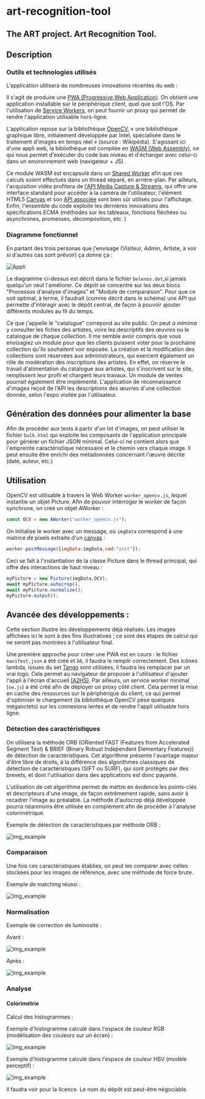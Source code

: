 # art-recognition-tool
## The ART project. Art Recognition Tool.

## Description

### Outils et technologies utilisés

L'application utilisera de nombreuses innovations récentes du web :

Il s'agit de produire une [PWA (Progressive Web Application)](https://developers.google.com/web/progressive-web-apps/).
On obtient une application installable sur le périphérique client, quel
que soit l'OS. Par l'utilisation de [Service Workers](https://developer.mozilla.org/en-US/docs/Web/API/Service_Worker_API/Using_Service_Workers),
on peut fournir un proxy qui permet de rendre l'application utilisable
hors-ligne.

L'application repose sur la bibliothèque [OpenCV](https://opencv.org),
« une bibliothèque graphique libre, initialement développée par Intel,
spécialisée dans le traitement d'images en temps réel » (source :
Wikipédia). S'agissant ici d'une appli web, la bibliothèque est compilée
en [WASM (Web Assembly)](https://developer.mozilla.org/en-US/docs/WebAssembly),
ce qui nous permet d'exécuter du code bas niveau et d'échanger avec
celui-ci dans un environnement web (navigateur + JS).

Ce module WASM est encapsulé dans un [Shared Worker](https://developer.mozilla.org/en-US/docs/Web/API/SharedWorker)
afin que ces calculs soient effectués dans un thread séparé, en
arrière-plan. Par ailleurs, l'acquisition vidéo profitera de 
[l'API Media Capture & Streams](https://developer.mozilla.org/en-US/docs/Web/API/Media_Streams_API),
qui offre une interface standard pour accéder à la caméra de
l'utilisateur, l'élément HTML5 [Canvas](https://www.w3schools.com/html/html5_canvas.asp)
et son [API associée](https://developer.mozilla.org/en-US/docs/Web/API/Canvas_API)
sont bien sûr utilisés pour l'affichage. Enfin, l'ensemble du code
exploite les dernières innovations des spécifications ECMA (méthodes
sur les tableaux, fonctions fléchées ou asynchrones, promesses,
décomposition, etc. )


### Diagramme fonctionnel

En partant des trois personas que j'envisage (Visiteur, Admin, Artiste,
à voir si d'autres cas sont prévoir) ça donne ça :

![Appli](process.png "Appli")

Le diagramme ci-dessus est décrit dans le fichier `belenos.dot`,si
jamais quelqu'un veut l'améliorer. Ce dépôt se concentre sur les deux
blocs "Processus d'analyse d'images" et "Module de comparaison".
Pour que ce soit optimal, à terme, il faudrait (comme décrit dans le
schéma) une API qui permette d'intéragir avec le dépôt central, de façon
à pouvoir ajouter différents modules au fil du temps.

Ce que j'appelle le "catalogue" correpond au site public. On peut
*a mimima* y consulter les fiches des artistes, voire les descriptifs
des œuvres ou le catalogue de chaque collection. Il me semble avoir
compris que vous envisagiez un module pour que les clients puissent
voter pour la prochaine collection qu'ils souhaitent voir exposée. La
création et la modification des collections sont réservées aux
administrateurs, qui exercent également un rôle de modération des
inscriptions des artistes. En effet, on réserve le travail
d'alimentation du catalogue aux artistes, qui s'inscrivent sur le site,
remplissent leur profil et chargent leurs travaux. Un module de ventes
pourrait également être implémenté. L'application de reconnaissance
d'images reçoit de l'API les descriptions des œuvres d'une collection
donnée, selon l'expo visitée par l'utilisateur.

## Génération des données pour alimenter la base

Afin de procéder aux tests à partir d'un lot d'images, on peut utiliser
le fichier `bulk.html` qui exploite les composants de l'application
principale pour générer un fichier JSON minimal. Celui-ci ne contient
alors que l'empreinte caractéristique nécessaire et le chemin vers
chaque image. Il peut ensuite être enrichi des métadonnées concernant 
l'œuvre décrite (date, auteur, etc.)

## Utilisation

OpenCV est utilisable à travers le Web Worker `worker_opencv.js`, lequel
instantie un objet Picture. Afin de pouvoir interroger le worker de
façon synchrone, on créé un objet AWorker :
```javascript
const OCV = new AWorker("worker_opencv.js");
```
On initialise le worker avec un message, où `imgData` correspond à une
matrice de pixels extraite d'un [canvas](https://www.w3schools.com/html/html5_canvas.asp) :
```javascript
worker.postMessage({imgData:imgData,cmd:"init"});
```
Ceci se fait à l'instantiation de la classe Picture dans le thread
principal, qui offre des interactions de haut niveau :
```javascript
myPicture = new Picture(imgData,OCV);
await myPicture.autocrop();
await myPicture.normalize();
myPicture.output();
```

## Avancée des développements :
Cette section illustre les développements déjà réalisés. Les images
affichées ici le sont à des fins illustratives ; ce sont des étapes de
calcul qui ne seront pas montrées à l'utilisateur final.

Une première approche pour créer une PWA est en cours : le fichier
`manifest.json` a été créé et lié, il faudra le remplir correctement.
Des icônes lambda, issues du set [Tango](http://tango.freedesktop.org/Tango_Icon_Library)
sont utilisées, il faudra les remplacer par un vrai logo. Cela permet au
navigateur de proposer à l'utilisateur d'ajouter l'appli à l'écran
d'accueil [(A2HS)](https://developer.mozilla.org/en-US/docs/Web/Progressive_web_apps/Add_to_home_screen).
Par ailleurs, un service worker minimal (`sw.js`) a été créé afin de
déployer un proxy côté client. Cela permet la mise en cache des
ressources sur le périphérique du client, ce qui permet d'optimiser le
chargement (la bibliothèque OpenCV pèse quelques mégaoctets) sur les
connexions lentes et de rendre l'appli utilisable hors ligne.

### Détection des caractéristiques

On utilisera la méthode ORB (ORiented FAST (Features from
Accelerated Segment Test) &  BRIEF (Binary Robust Independent Elementary
Features)) de détection de caractéristiques. Cet algorithme présente
l'avantage majeur d'être libre de droits, à la différence des
algorithmes classiques de détection de caractéristiques (SIFT ou SURF),
qui sont protégés par des brevets, et dont l'utilisation dans des
applications est donc payante.

L'utilisation de cet algorithme permet de mettre en évidence les
points-clés et descripteurs d'une image, de façon extrêmement rapide,
sans avoir à recadrer l'image au préalable. La méthode d'autocrop déjà
développée pourra néanmoins être utilisée en complément afin de procéder
à l'analyse colorimétrique.

Exemple de détection de caractéristiques par méthode ORB :

![Img_example](examples/features.jpg "orb feature detection")

### Comparaison

Une fois ces caractéristiques établies, on peut les comparer avec celles
stockées pour les images de référence, avec une méthode de force brute.

Exemple de matching réussi :

![Img_example](examples/match.jpg "match")

### Normalisation

Exemple de correction de luminosité :

Avant :

![Img_example](examples/original.jpg "image brute")

Après :

![Img_example](examples/normalized.jpg "image égalisée")

### Analyse

#### Colorimétrie
Calcul des histogrammes :

Exemple d'histogramme calculé dans l'espace de couleur RGB (modélisation
des couleurs sur un écran) :

![Img_example](examples/hist_rgb.jpg "histogramme rgb")

Exemple d'histogramme calculé dans l'espace de couleur HSV (modèle
perceptif) :

![Img_example](examples/hist_hsv.jpg "histogramme hsv")

Il faudra voir pour la licence. Le nom du dépôt est peut-être
négociable.
